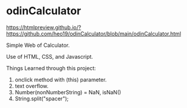 # odinCalculator
https://htmlpreview.github.io/?https://github.com/heo19/odinCalculator/blob/main/odinCalculator.html

Simple Web of Calculator.

Use of HTML, CSS, and Javascript.

Things Learned through this project:
1. onclick method with (this) parameter.
2. text overflow.
3. Number(nonNumberString) = NaN, isNaN()
4. String.split("spacer");
